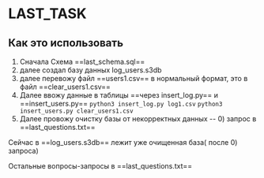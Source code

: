 # LAST_TASK
## Как это использовать
1) Сначала Схема 
==last_schema.sql==
2) далее создал базу данных log_users.s3db
3) далее перевожу файл ==users1.csv==  в нормальный формат, это в файл
==clear_users1.csv==
4) Далее ввожу данные в таблицы ==через insert_log.py== и ==insert_users.py==
`python3 insert_log.py log1.csv`
`python3 insert_users.py clear_users1.csv`
5) Далее провожу очистку базы от некорректных данных 
-- 0) запрос в ==last_questions.txt==

Сейчас в ==log_users.s3db== лежит уже очищенная база( после 0) запроса)

Остальные вопросы-запросы в ==last_questions.txt==
